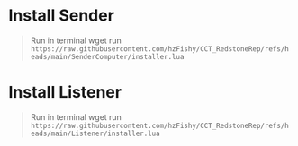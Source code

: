 # Install Sender
> Run in terminal wget run `https://raw.githubusercontent.com/hzFishy/CCT_RedstoneRep/refs/heads/main/SenderComputer/installer.lua`

# Install Listener
> Run in terminal wget run `https://raw.githubusercontent.com/hzFishy/CCT_RedstoneRep/refs/heads/main/Listener/installer.lua`
